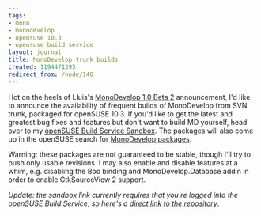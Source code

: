 ```yaml
---
tags:
- mono
- monodevelop
- opensuse 10.3
- opensuse build service
layout: journal
title: MonoDevelop trunk builds
created: 1194471395
redirect_from: /node/140
---
```

Hot on the heels of Lluis's <a href="http://foodformonkeys.blogspot.com/2007/11/monodevelop-beta-2.html">MonoDevelop 1.0 Beta 2</a> announcement, I'd like to announce the availability of frequent builds of MonoDevelop from SVN trunk, packaged for openSUSE 10.3. If you'd like to get the latest and greatest bug fixes and features but don't want to build MD yourself, head over to my <a href="https://build.opensuse.org/project/show?project=home%3AMJHutchinson">openSUSE Build Service Sandbox</a>. The packages will also come up in the openSUSE search for <a href="http://software.opensuse.org/search?p=1&q=monodevelop&baseproject=openSUSE%3A10.3"> MonoDevelop packages</a>.

Warning: these packages are not guaranteed to be stable, though I'll try to push only usable revisions. I may also enable and disable features at a whim, e.g. disabling the Boo binding and MonoDevelop.Database addin in order to enable GtkSourceView 2 support.

<em> Update: the sandbox link currently requires that you're logged into the openSUSE Build Service, so here's a <a href="http://download.opensuse.org/repositories/home:/MJHutchinson/openSUSE_10.3/">direct link to the repository</a></em>.<!--break-->
